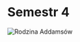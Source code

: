 # Semestr 4

![Rodzina Addamsów](https://user-images.githubusercontent.com/12998256/96028468-9b945580-0e59-11eb-9271-fe297cbb448b.JPG)
